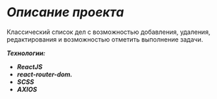 # ***Описание проекта***
Классический список дел с возможностью добавления, удаления, редактирования и возможностью отметить выполнение задачи.

***Технологии:***
+ ***ReactJS*** 
+ ***react-router-dom.***
+ ***SCSS***
+ ***AXIOS***
